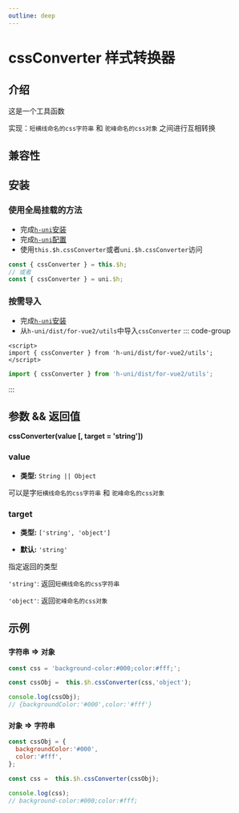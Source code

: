 ```yaml
---
outline: deep
---
```


# cssConverter 样式转换器

## 介绍
这是一个工具函数

实现：`短横线命名的css字符串` 和 `驼峰命名的css对象` 之间进行互相转换

## 兼容性

<SupportTable  H5  WEIXIN TOUTIAO/>

## 安装

### 使用全局挂载的方法
- 完成[`h-uni`安装](/README.html#安装)
- 完成[`h-uni`配置](/README.html#配置)
- 使用`this.$h.cssConverter`或者`uni.$h.cssConverter`访问
```js
const { cssConverter } = this.$h;
// 或者
const { cssConverter } = uni.$h;
```

### 按需导入
- 完成[`h-uni`安装](/README.html#安装)
- 从`h-uni/dist/for-vue2/utils`中导入`cssConverter`
::: code-group
```vue
<script>
import { cssConverter } from 'h-uni/dist/for-vue2/utils';
</script>
```

 ```js
import { cssConverter } from 'h-uni/dist/for-vue2/utils';
```
:::


## 参数 && 返回值

**cssConverter(value [, target = 'string'])**
### value

- **类型:** `String || Object`

可以是字`短横线命名的css字符串` 和 `驼峰命名的css对象`

### target

- **类型:** `['string', 'object']`

- **默认:** `'string'`

指定返回的类型

`'string'`: 返回`短横线命名的css字符串`

`'object'`: 返回`驼峰命名的css对象`


## 示例

### `字符串` => `对象`
```js
const css = 'background-color:#000;color:#fff;';

const cssObj =  this.$h.cssConverter(css,'object');

console.log(cssObj);
// {backgroundColor:'#000',color:'#fff'}
```

### `对象` => `字符串`
```js
const cssObj = {
  backgroundColor:'#000',
  color:'#fff',
};

const css =  this.$h.cssConverter(cssObj);

console.log(css);
// background-color:#000;color:#fff;
```
